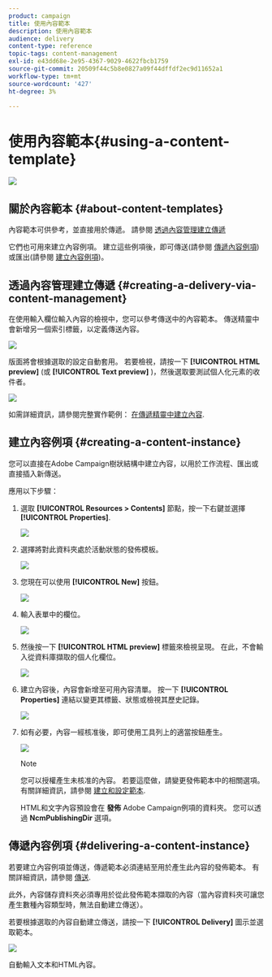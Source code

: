 ```yaml
---
product: campaign
title: 使用內容範本
description: 使用內容範本
audience: delivery
content-type: reference
topic-tags: content-management
exl-id: e43dd68e-2e95-4367-9029-4622fbcb1759
source-git-commit: 20509f44c5b8e0827a09f44dffdf2ec9d11652a1
workflow-type: tm+mt
source-wordcount: '427'
ht-degree: 3%

---
```


# 使用內容範本{#using-a-content-template}

![](../../assets/common.svg)

## 關於內容範本 {#about-content-templates}

內容範本可供參考，並直接用於傳遞。 請參閱 [透過內容管理建立傳遞](#creating-a-delivery-via-content-management)

它們也可用來建立內容例項。 建立這些例項後，即可傳送(請參閱 [傳遞內容例項](#delivering-a-content-instance))或匯出(請參閱 [建立內容例項](#creating-a-content-instance))。

## 透過內容管理建立傳遞 {#creating-a-delivery-via-content-management}

在使用輸入欄位輸入內容的檢視中，您可以參考傳送中的內容範本。 傳送精靈中會新增另一個索引標籤，以定義傳送內容。

![](assets/s_ncs_content_deliver_a_content.png)

版面將會根據選取的設定自動套用。 若要檢視，請按一下 **[!UICONTROL HTML preview]** (或 **[!UICONTROL Text preview]** )，然後選取要測試個人化元素的收件者。

![](assets/s_ncs_content_deliver_a_content_html.png)

如需詳細資訊，請參閱完整實作範例： [在傳遞精靈中建立內容](use-case--creating-content-management.md#creating-content-in-the-delivery-wizard).

## 建立內容例項 {#creating-a-content-instance}

您可以直接在Adobe Campaign樹狀結構中建立內容，以用於工作流程、匯出或直接插入新傳送。

應用以下步驟：

1. 選取 **[!UICONTROL Resources > Contents]** 節點，按一下右鍵並選擇 **[!UICONTROL Properties]**.

   ![](assets/s_ncs_content_folder_properties.png)

1. 選擇將對此資料夾處於活動狀態的發佈模板。

   ![](assets/s_ncs_content_folder_templates.png)

1. 您現在可以使用 **[!UICONTROL New]** 按鈕。

   ![](assets/s_ncs_content_folder_create_a_template.png)

1. 輸入表單中的欄位。

   ![](assets/s_ncs_content_folder_use_a_template.png)

1. 然後按一下 **[!UICONTROL HTML preview]** 標籤來檢視呈現。 在此，不會輸入從資料庫擷取的個人化欄位。

   ![](assets/s_ncs_content_folder_use_a_template_preview.png)

1. 建立內容後，內容會新增至可用內容清單。 按一下 **[!UICONTROL Properties]** 連結以變更其標籤、狀態或檢視其歷史記錄。

   ![](assets/s_ncs_content_folder_template_properties.png)

1. 如有必要，內容一經核准後，即可使用工具列上的適當按鈕產生。

   ![](assets/s_ncs_content_folder_template_generate.png)

   >[!NOTE]
   >
   >您可以授權產生未核准的內容。 若要這麼做，請變更發佈範本中的相關選項。 有關詳細資訊，請參閱 [建立和設定範本](publication-templates.md#creating-and-configuring-the-template).

   HTML和文字內容預設會在 **發佈** Adobe Campaign例項的資料夾。 您可以透過 **NcmPublishingDir** 選項。

## 傳遞內容例項 {#delivering-a-content-instance}

若要建立內容例項並傳送，傳遞範本必須連結至用於產生此內容的發佈範本。 有關詳細資訊，請參閱 [傳送](publication-templates.md#delivery).

此外，內容儲存資料夾必須專用於從此發佈範本擷取的內容（當內容資料夾可讓您產生數種內容類型時，無法自動建立傳送）。

若要根據選取的內容自動建立傳送，請按一下 **[!UICONTROL Delivery]** 圖示並選取範本。

![](assets/s_ncs_content_folder_create_the_delivery.png)

自動輸入文本和HTML內容。
